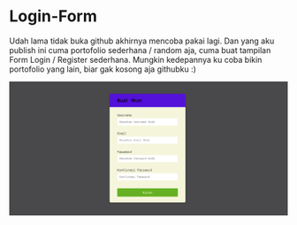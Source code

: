 # Login-Form
Udah lama tidak buka github akhirnya mencoba pakai lagi. Dan yang aku publish ini cuma portofolio sederhana / random aja, cuma buat tampilan Form Login / Register sederhana.
Mungkin kedepannya ku coba bikin portofolio yang lain, biar gak kosong aja githubku :)

<img src="Tampilan/Login.png">
